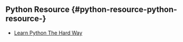 ## Python Resource  {#python-resource-python-resource-}

* [Learn Python The Hard Way](https://learnpythonthehardway.org/book/ex42.html)



